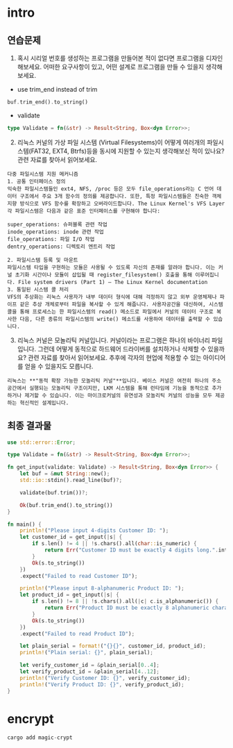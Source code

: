 # intro

## 연습문제

1. 혹시 시리얼 번호를 생성하는 프로그램을 만들어본 적이 없다면 프로그램을 디자인해보세요. 어떠한 요구사항이 있고, 어떤 설계로 프로그램을 만들 수 있을지 생각해보세요.

- use trim_end instead of trim

```rust
buf.trim_end().to_string()
```

- validate

```rust
type Validate = fn(&str) -> Result<String, Box<dyn Error>>;
```

2. 리눅스 커널의 가상 파일 시스템 (Virtual Filesystems)이 어떻게 여러개의 파일시스템(FAT32, EXT4, Btrfs)등을 동시에 지원할 수 있는지 생각해보신 적이 있나요? 관련 자료를 찾아서 읽어보세요.

```
다중 파일시스템 지원 메커니즘
1. 공통 인터페이스 정의
익숙한 파일시스템들인 ext4, NFS, /proc 등은 모두 file_operations라는 C 언어 데이터 구조에서 주요 3개 함수의 정의를 제공합니다. 또한, 특정 파일시스템들은 친숙한 객체지향 방식으로 VFS 함수를 확장하고 오버라이드합니다. The Linux Kernel's VFS Layer
각 파일시스템은 다음과 같은 표준 인터페이스를 구현해야 합니다:

super_operations: 슈퍼블록 관련 작업
inode_operations: inode 관련 작업
file_operations: 파일 I/O 작업
dentry_operations: 디렉토리 엔트리 작업

2. 파일시스템 등록 및 마운트
파일시스템 타입을 구현하는 모듈은 사용될 수 있도록 자신의 존재를 알려야 합니다. 이는 커널 초기화 시간이나 모듈이 삽입될 때 register_filesystem() 호출을 통해 이루어집니다. File system drivers (Part 1) — The Linux Kernel documentation
3. 통일된 시스템 콜 처리
VFS의 추상화는 리눅스 사용자가 내부 데이터 형식에 대해 걱정하지 않고 외부 운영체제나 파이프 같은 추상 개체로부터 파일을 복사할 수 있게 해줍니다. 사용자공간을 대신하여, 시스템 콜을 통해 프로세스는 한 파일시스템의 read() 메소드로 파일에서 커널의 데이터 구조로 복사한 다음, 다른 종류의 파일시스템의 write() 메소드를 사용하여 데이터를 출력할 수 있습니다.
```

3. 리눅스 커널은 모놀리틱 커널입니다. 커널이라는 프로그램은 하나의 바이너리 파일입니다. 그런데 어떻게 동적으로 하드웨어 드라이버를 설치하거나 삭제할 수 있을까요? 관련 자료를 찾아서 읽어보세요. 추후에 각자의 현업에 적용할 수 있는 아이디어를 얻을 수 있을지도 모릅니다.

```
리눅스는 **"동적 확장 가능한 모놀리틱 커널"**입니다. 베이스 커널은 여전히 하나의 주소 공간에서 실행되는 모놀리틱 구조이지만, LKM 시스템을 통해 런타임에 기능을 동적으로 추가하거나 제거할 수 있습니다. 이는 마이크로커널의 유연성과 모놀리틱 커널의 성능을 모두 제공하는 혁신적인 설계입니다.
```

## 최종 결과물

```rust
use std::error::Error;

type Validate = fn(&str) -> Result<String, Box<dyn Error>>;

fn get_input(validate: Validate) -> Result<String, Box<dyn Error>> {
    let buf = &mut String::new();
    std::io::stdin().read_line(buf)?;

    validate(buf.trim())?;

    Ok(buf.trim_end().to_string())
}

fn main() {
    println!("Please input 4-digits Customer ID: ");
    let customer_id = get_input(|s| {
        if s.len() != 4 || !s.chars().all(char::is_numeric) {
            return Err("Customer ID must be exactly 4 digits long.".into());
        }
        Ok(s.to_string())
    })
    .expect("Failed to read Customer ID");

    println!("Please input 8-alphanumeric Product ID: ");
    let product_id = get_input(|s| {
        if s.len() != 8 || !s.chars().all(|c| c.is_alphanumeric()) {
            return Err("Product ID must be exactly 8 alphanumeric characters.".into());
        }
        Ok(s.to_string())
    })
    .expect("Failed to read Product ID");

    let plain_serial = format!("{}{}", customer_id, product_id);
    println!("Plain serial: {}", plain_serial);

    let verify_customer_id = &plain_serial[0..4];
    let verify_product_id = &plain_serial[4..12];
    println!("Verify Customer ID: {}", verify_customer_id);
    println!("Verify Product ID: {}", verify_product_id);
}
```

# encrypt

```rust
cargo add magic-crypt
```
